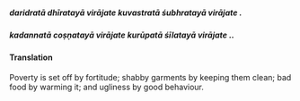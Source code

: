 ##### daridratā dhīratayā virājate kuvastratā śubhratayā virājate .
##### kadannatā coṣṇatayā virājate kurūpatā śīlatayā virājate ..

#### Translation

Poverty is set off by fortitude; shabby garments by keeping them clean; bad food by warming it; and ugliness by good behaviour.